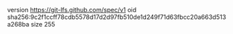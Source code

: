 version https://git-lfs.github.com/spec/v1
oid sha256:9c2f1ccff78cdb5578d17d2d97fb510de1d249f71d63fbcc20a663d513a268ba
size 255

